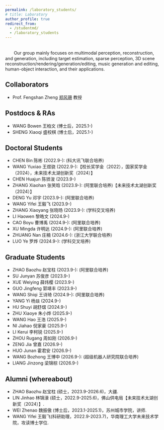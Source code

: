```yaml
---
permalink: /laboratory_students/
# title: Laboratory
author_profile: true
redirect_from: 
  - /studentmd/
  - /laboratory_students
---
```


<br />
　　Our group mainly focuses on multimodal perception, reconstruction, and generation, including target estimation, sparse perception, 3D scene reconstruction/rendering/generation/editing, music generation and editing, human-object interaction, and their applications.

Collaborators
--------
* Prof. Fengshan Zheng [郑风珊](https://www2.scut.edu.cn/emc/2023/1228/c37567a531831/page.htm) 教授

Postdocs & RAs
--------
* WANG Bowen 王柏文 (博士后，2025.1-)
* SHENG Xiaoqi 盛校棋 (博士后，2025.1-) 

Doctoral Students
--------
* CHEN Bin 陈彬 (2022.9-): (科大讯飞联合培养)
* WANG Yuxiao 王煜骁 (2022.9-):【校长奖学金（2022），国家奖学金（2024），未来技术太湖创新奖（2024）】
* CHEN Huajun 陈铧浚 (2023.9-) 
* ZHANG Xiaohan 张笑晗 (2023.9-): (阿里联合培养)【未来技术太湖创新奖（2024）】
* DENG Yu 邓宇 (2023.9-): (阿里联合培养)
* WANG Yifei 王毅飞 (2023.9-) 
* ZHANG Xiaoyang 张晓旸 (2023.9-): (学科交叉培养)
* LI Haowen 黎皓文 (2024.9-) 
* CAO Boyu 曹博禹 (2024.9-): (阿里联合培养)
* XU Mingda 许明达 (2024.9-): (阿里联合培养)
* ZHUANG Nan 庄楠 (2024.6-): (浙江大学联合培养)
* LUO Ye 罗烨 (2024.9-): (学科交叉培养)
   



Graduate Students
--------
* ZHAO Baozhu 赵宝柱 (2023.9-):  (阿里联合培养)
* SU Junyan 苏俊彦 (2023.9-) 
* XUE Weiying 薛炜樱 (2023.9-)
* GUO Jingfeng 郭靖丰 (2023.9-)
* WANG Shiqi 王诗琦 (2024.9-): (阿里联合培养)
* YANG Yi 杨燚 (2024.9-) 
* HU Shuyi 胡舒熠 (2024.9-)
* ZHU Xiaoye 朱小烨 (2025.9-) 
* WANG Hao 王浩 (2025.9-) 
* NI Jiahao 倪家豪 (2025.9-) 
* LI Kerui 李柯锐 (2025.9-)
* ZHOU Rugang 周如刚 (2026.9-)
* ZENG Jia 曾嘉 (2026.9-)
* HUO Junan 霍君安 (2026.9-)
* WANG Bozhong 王博中 (2026.9-): (超级机器人研究院联合培养)
* LIANG Jinzong 梁锦棕 (2026.9-)

Alumni (whereabout)
--------  
* ZHAO Baozhu 赵宝柱 (硕士，2023.9-2026.6)，大疆.
* LIN Jinhao 林锦濠 (硕士，2022.9-2025.6)，佛山供电局【未来技术太湖创新奖（2024）】.
* WEI Zhenao 魏振傲 (博士后，2023.1-2025.1)，苏州城市学院，讲师.
* WANG Yifei 王毅飞(科研助理，2022.9-2023.7)，华南理工大学未来技术学院，攻读博士学位.
